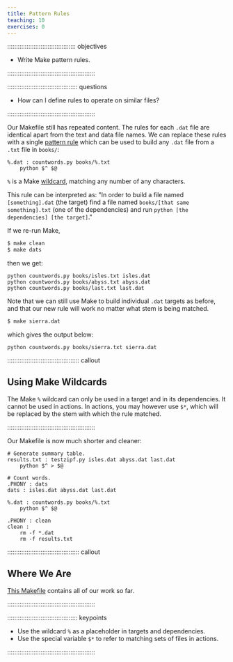```yaml
---
title: Pattern Rules
teaching: 10
exercises: 0
---
```


::::::::::::::::::::::::::::::::::::::: objectives

- Write Make pattern rules.

::::::::::::::::::::::::::::::::::::::::::::::::::

:::::::::::::::::::::::::::::::::::::::: questions

- How can I define rules to operate on similar files?

::::::::::::::::::::::::::::::::::::::::::::::::::

Our Makefile still has repeated content. The rules for each `.dat`
file are identical apart from the text and data file names. We can
replace these rules with a single [pattern
rule](../learners/reference.md#pattern-rule) which can be used to build any
`.dat` file from a `.txt` file in `books/`:

```make
%.dat : countwords.py books/%.txt
	python $^ $@
```

`%` is a Make [wildcard](../learners/reference.md#wildcard),
matching any number of any characters.

This rule can be interpreted as:
"In order to build a file named `[something].dat` (the target)
find a file named `books/[that same something].txt` (one of the dependencies)
and run `python [the dependencies] [the target]`."

If we re-run Make,

```bash
$ make clean
$ make dats
```

then we get:

```output
python countwords.py books/isles.txt isles.dat
python countwords.py books/abyss.txt abyss.dat
python countwords.py books/last.txt last.dat
```

Note that we can still use Make to build individual `.dat` targets as before,
and that our new rule will work no matter what stem is being matched.

```bash
$ make sierra.dat
```

which gives the output below:

```output
python countwords.py books/sierra.txt sierra.dat
```

:::::::::::::::::::::::::::::::::::::::::  callout

## Using Make Wildcards

The Make `%` wildcard can only be used in a target and in its
dependencies. It cannot be used in actions. In actions, you may
however use `$*`, which will be replaced by the stem with which
the rule matched.


::::::::::::::::::::::::::::::::::::::::::::::::::

Our Makefile is now much shorter and cleaner:

```make
# Generate summary table.
results.txt : testzipf.py isles.dat abyss.dat last.dat
	python $^ > $@

# Count words.
.PHONY : dats
dats : isles.dat abyss.dat last.dat

%.dat : countwords.py books/%.txt
	python $^ $@

.PHONY : clean
clean :
	rm -f *.dat
	rm -f results.txt
```

:::::::::::::::::::::::::::::::::::::::::  callout

## Where We Are

[This Makefile](files/code/05-patterns/Makefile)
contains all of our work so far.


::::::::::::::::::::::::::::::::::::::::::::::::::

:::::::::::::::::::::::::::::::::::::::: keypoints

- Use the wildcard `%` as a placeholder in targets and dependencies.
- Use the special variable `$*` to refer to matching sets of files in actions.

::::::::::::::::::::::::::::::::::::::::::::::::::


